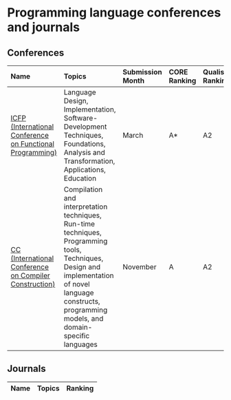 # Programming language conferences and journals


## Conferences

| Name | Topics | Submission Month | CORE Ranking | Qualis Ranking | ERA Ranking |
| :--- | :----- | :--------------- | :----------- | :------------- | :---------- |
| [ICFP (International Conference on Functional Programming)](https://www.icfpconference.org) | Language Design, Implementation, Software-Development Techniques, Foundations, Analysis and Transformation, Applications, Education | March | A* | A2 | A |
| [CC (International Conference on Compiler Construction)](https://conf.researchr.org/series/CC) | Compilation and interpretation techniques, Run-time techniques, Programming tools, Techniques, Design and implementation of novel language constructs, programming models, and domain-specific languages | November | A | A2 | A |


## Journals

| Name | Topics | Ranking |
| :--- | :----- | :------ |


